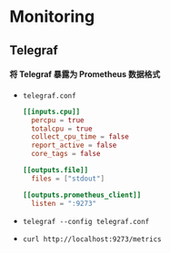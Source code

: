 # Monitoring

## Telegraf

#### 将 Telegraf 暴露为 Prometheus 数据格式

- `telegraf.conf`

  ```toml
  [[inputs.cpu]]
    percpu = true
    totalcpu = true
    collect_cpu_time = false
    report_active = false
    core_tags = false

  [[outputs.file]]
    files = ["stdout"]

  [[outputs.prometheus_client]]
    listen = ":9273"
  ```

- `telegraf --config telegraf.conf`
- `curl http://localhost:9273/metrics`
